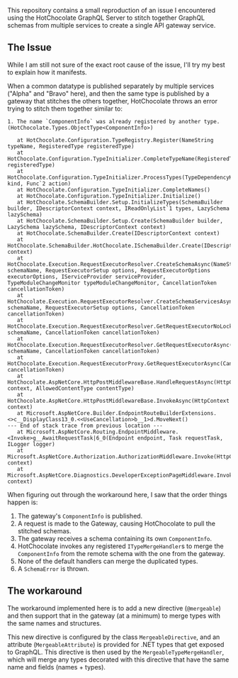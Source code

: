 This repository contains a small reproduction of an issue I encountered using the HotChocolate
GraphQL Server to stitch together GraphQL schemas from multiple services to create a single API
gateway service.


## The Issue

While I am still not sure of the exact root cause of the issue, I'll try my best to explain how it
manifests.

When a common datatype is published separately by multiple services ("Alpha" and "Bravo" here), and
then the same type is published by a gateway that stitches the others together, HotChocolate throws
an error trying to stitch them together similar to:
```plaintext
1. The name `ComponentInfo` was already registered by another type. (HotChocolate.Types.ObjectType<ComponentInfo>)

   at HotChocolate.Configuration.TypeRegistry.Register(NameString typeName, RegisteredType registeredType)
   at HotChocolate.Configuration.TypeInitializer.CompleteTypeName(RegisteredType registeredType)
   at HotChocolate.Configuration.TypeInitializer.ProcessTypes(TypeDependencyKind kind, Func`2 action)
   at HotChocolate.Configuration.TypeInitializer.CompleteNames()
   at HotChocolate.Configuration.TypeInitializer.Initialize()
   at HotChocolate.SchemaBuilder.Setup.InitializeTypes(SchemaBuilder builder, IDescriptorContext context, IReadOnlyList`1 types, LazySchema lazySchema)
   at HotChocolate.SchemaBuilder.Setup.Create(SchemaBuilder builder, LazySchema lazySchema, IDescriptorContext context)
   at HotChocolate.SchemaBuilder.Create(IDescriptorContext context)
   at HotChocolate.SchemaBuilder.HotChocolate.ISchemaBuilder.Create(IDescriptorContext context)
   at HotChocolate.Execution.RequestExecutorResolver.CreateSchemaAsync(NameString schemaName, RequestExecutorSetup options, RequestExecutorOptions executorOptions, IServiceProvider serviceProvider, TypeModuleChangeMonitor typeModuleChangeMonitor, CancellationToken cancellationToken)
   at HotChocolate.Execution.RequestExecutorResolver.CreateSchemaServicesAsync(NameString schemaName, RequestExecutorSetup options, CancellationToken cancellationToken)
   at HotChocolate.Execution.RequestExecutorResolver.GetRequestExecutorNoLockAsync(NameString schemaName, CancellationToken cancellationToken)
   at HotChocolate.Execution.RequestExecutorResolver.GetRequestExecutorAsync(NameString schemaName, CancellationToken cancellationToken)
   at HotChocolate.Execution.RequestExecutorProxy.GetRequestExecutorAsync(CancellationToken cancellationToken)
   at HotChocolate.AspNetCore.HttpPostMiddlewareBase.HandleRequestAsync(HttpContext context, AllowedContentType contentType)
   at HotChocolate.AspNetCore.HttpPostMiddlewareBase.InvokeAsync(HttpContext context)
   at Microsoft.AspNetCore.Builder.EndpointRouteBuilderExtensions.<>c__DisplayClass13_0.<<UseCancellation>b__1>d.MoveNext()
--- End of stack trace from previous location ---
   at Microsoft.AspNetCore.Routing.EndpointMiddleware.<Invoke>g__AwaitRequestTask|6_0(Endpoint endpoint, Task requestTask, ILogger logger)
   at Microsoft.AspNetCore.Authorization.AuthorizationMiddleware.Invoke(HttpContext context)
   at Microsoft.AspNetCore.Diagnostics.DeveloperExceptionPageMiddleware.Invoke(HttpContext context)
```

When figuring out through the workaround here, I saw that the order things happen is:
  1. The gateway's `ComponentInfo` is published.
  2. A request is made to the Gateway, causing HotChocolate to pull the stitched schemas.
  3. The gateway receives a schema containing its own `ComponentInfo`.
  4. HotChocolate invokes any registered `ITypeMergeHandler`s to merge the `ComponentInfo` from the
     remote schema with the one from the gateway.
  5. None of the default handlers can merge the duplicated types.
  6. A `SchemaError` is thrown.


## The workaround

The workaround implemented here is to add a new directive (`@mergeable`) and then support that in
the gateway (at a minimum) to merge types with the same names and structures.

This new directive is configured by the class `MergeableDirective`, and an attribute
(`MergeableAttribute`) is provided for .NET types that get exposed to GraphQL. This directive is
then used by the `MergeableTypeMergeHandler`, which will merge any types decorated with this
directive that have the same name and fields (names + types).
